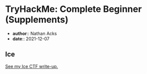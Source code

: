 # TryHackMe: Complete Beginner (Supplements)

* **author**:: Nathan Acks  
* **date**:: 2021-12-07

## Ice

[See my Ice CTF write-up.](../notes/tryhackme-ice.md)
